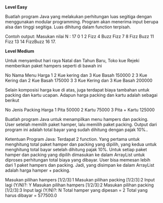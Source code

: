 **Level Easy**

Buatlah program Java yang melakukan perhitungan luas segitiga dengan menggunakan modular programming. Program akan menerima input berupa alsa dan tinggi segitiga. Luas dihitung dalam function terpisah.

Contoh output:
Masukan nilai N : 17
0 1 2 Fizz 4 Buzz Fizz 7 8 Fizz Buzz 11 Fizz 13 14 FizzBuzz 16 17.

**Level Medium**

Untuk menyambut hari raya Natal dan Tahun Baru, Toko kue Rejeki memberikan paket hampers seperti di bawah ini

No  Nama Menu                        Harga 
1   2 Kue kering dan 3 Kue Basah    150000
2   3 Kue Kering dan 2 Kue Basah    175000
3   3 Kue Kering dan 3 Kue Basah    200000

Selain komposisi harga kue di atas, juga terdapat biaya tambahan untuk packing dan kartu ucapan. Adapun harga packing dan kartu adalah sebagai berikut

No  Jenis Packing   Harga
1   Pita            50000
2   Kartu           75000
3   Pita + Kartu    125000

Buatlah program Java untuk menampilkan menu hampers dan packing. User setelah memilih paket hamper, lalu memilih paket packing. Output dari program ini adalah total bayar yang sudah dihitung dengan pajak 10%..

Ketentuan Program Java:
Terdapat 2 function. Yang pertama untuk menghitung total paket hamper dan packing yang dipilih, yang kedua untuk menghitung total bayar setelah dihitung pajak 10%.
Untuk setiap paket hamper dan packing yang dipilih dimasukan ke dalam ArrayList untuk diproses perhitungan total biaya yang dibayar. 
User bisa memesan lebih dari 1 paket hampers dan packing. Jadi, yang disimpan ke dalam ArrayList adalah harga hamper + packing.

Masukan pilihan hampers [1/2/3]:1
Masukan pilihan packing [1/2/3]:2
Input lagi (Y/N)?: Y
Masukan pilihan hampers [1/2/3]:2
Masukan pilihan packing [1/2/3]:3
Input lagi (Y/N)?: N
Total hamper yang dipesan = 2
Total yang harus dibayar = 577500.0



